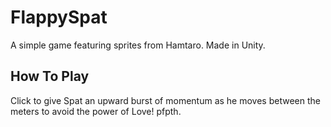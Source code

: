 # FlappySpat
A simple game featuring sprites from Hamtaro.  Made in Unity.

## How To Play
Click to give Spat an upward burst of momentum as he moves between the meters to avoid the power of Love! pfpth.

